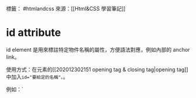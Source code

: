 標籤： #htmlandcss 
來源：[[Html&CSS 學習筆記]]

# id attribute
id element 是用來標註特定物件名稱的屬性，方便語法對應，例如內部的 anchor link。

使用方式：在元素的[[202012302151 opening tag & closing tag|opening tag]]中加入`id="要給定的名稱"。`。

例如：`<h1 id="header"> 
